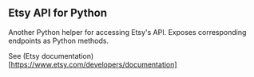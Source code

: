 ## Etsy API for Python

Another Python helper for accessing Etsy's API. Exposes corresponding endpoints as Python methods.

See (Etsy documentation)[https://www.etsy.com/developers/documentation]
